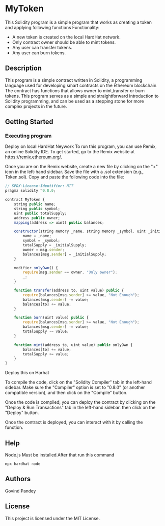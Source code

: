 # MyToken

This Solidity program is a simple  program that works as creating a token and applying following functions Functionality:
* A new token is created on the local HardHat network.
* Only contract owner should be able to mint tokens.
* Any user can transfer tokens.
* Any user can burn tokens.
## Description

This program is a simple contract written in Solidity, a programming language used for developing smart contracts on the Ethereum blockchain. The contract has functions that allows owner to mint,transfer or burn tokens. This program serves as a simple and straightforward introduction to Solidity programming, and can be used as a stepping stone for more complex projects in the future.

## Getting Started

### Executing program
Deploy on local HardHat Neywork
To run this program, you can use Remix, an online Solidity IDE. To get started, go to the Remix website at https://remix.ethereum.org/.

Once you are on the Remix website, create a new file by clicking on the "+" icon in the left-hand sidebar. Save the file with a .sol extension (e.g., Token.sol). Copy and paste the following code into the file:

```javascript
// SPDX-License-Identifier: MIT
pragma solidity ^0.8.0;

contract MyToken {
    string public name;
    string public symbol;
    uint public totalSupply;
    address public owner;
    mapping(address => uint) public balances;

    constructor(string memory _name, string memory _symbol, uint _initialSupply) {
        name = _name;
        symbol = _symbol;
        totalSupply = _initialSupply;
        owner = msg.sender;
        balances[msg.sender] = _initialSupply;
    }

    modifier onlyOwn() {
        require(msg.sender == owner, "Only owner");
        _;
    }

    function transfer(address to, uint value) public {
        require(balances[msg.sender] >= value, "Not Enough");
        balances[msg.sender] -= value;
        balances[to] += value;
    }

    function burn(uint value) public {
        require(balances[msg.sender] >= value, "Not Enough");
        balances[msg.sender] -= value;
        totalSupply -= value;
    }

    function mint(address to, uint value) public onlyOwn {
        balances[to] += value;
        totalSupply += value;
    }
}

```
Deploy this on Harhat

To compile the code, click on the "Solidity Compiler" tab in the left-hand sidebar. Make sure the "Compiler" option is set to "0.8.0" (or another compatible version), and then click on the "Compile" button.

Once the code is compiled, you can deploy the contract by clicking on the "Deploy & Run Transactions" tab in the left-hand sidebar. then click on the "Deploy" button.

Once the contract is deployed, you can interact with it by calling the function.
## Help

Node.js Must be installed.After that run this command

```
npx hardhat node
```
## Authors

Govind Pandey

## License

This project is licensed under the MIT License.

